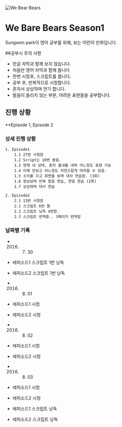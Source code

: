 ![We Bear Bears](http://i.newsarama.com/images/i/000/152/747/i02/Bears_Logo.jpg?1439493495)
# We Bare Bears Season1
Sungwon park이 영어 공부를 위해, 보는 어린이 만화입니다.

##공부시 주의 사항

- 한글 자막과 함께 보지 않습니다.
- 처음만 영어 자막과 함께 봅니다
- 한번 시청후, 스크립트를 봅니다.
- 공부 후, 반복적으로 시청합니다.
- 혼자서 상상하며 연기 합니다.
- 발음이 들리지 않는 부분, 어려운 표현들을 공부합니다.

## 진행 상황
**Episode 1, Episode 2

### 상세 진행 상황
    1. Episode1 
        1.1 27번 시청함
        1.2 Script는 10번 봤음.
        1.3 현재 내 상태, 혼자 흉내를 내며 어느정도 표현 가능
        1.4 이제 안보고 어느정도 자연스럽게 따라할 수 있음.
        1.5 소리를 끄고 화면을 보며 대사 연습함. (3회)
        1.6 영상보며 반복 발음 연습, 연음 연습 (2회)
        1.7 상상하며 대사 연습

    2. Episode2 
        2.1 13번 시청함
        2.1 스크립트 6번 봄
        2.2 스크립트 낭독 4번함.
        2.3 스크립트 번역중.. 3페이지 번역함

### 날짜별 기록

*  2016. 07. 30
  * 에피소드1 스크립트 1번 낭독
  * 에피소드2 스크립트 1번 낭독

*  2016. 08. 01
  * 에피소드1 시청
  * 에피소드2 시청

*  2016. 08. 02
  * 에피소드1 시청
  * 에피소드2 시청

*  2016. 08. 03
  * 에피소드1 시청
  * 에피소드2 시청
  * 에피소드1 스크립트 낭독
  * 에피소드2 스크립트 낭독
